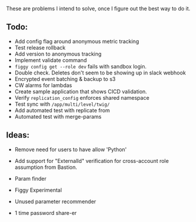 These are problems I intend to solve, once I figure out the best way to do it.

## Todo:
- Add config flag around anonymous metric tracking
- Test release rollback
- Add version to anonymous tracking
- Implement validate command
- `figgy config get --role dev` fails with sandbox login.
- Double check. Deletes don't seem to be showing up in slack webhook
- Encrypted event batching & backup to s3
- CW alarms for lambdas
- Create sample application that shows CICD validation.
- Verify `replication_config` enforces shared namespace
- Test sync with `/app/multi/level/twig/`
- Add automated test with replicate from
- Automated test with merge-params

## Ideas:
- Remove need for users to have allow 'Python'


- Add support for "ExternalId" verification for cross-account role assumption from Bastion.
- Param finder
- Figgy Experimental
- Unused parameter recommender
- 1 time password share-er